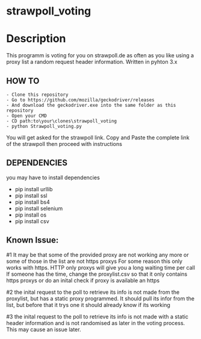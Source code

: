 # strawpoll_voting

# Description
This programm is voting for you on strawpoll.de as often as you like using a proxy list a random request header information.
Written in pyhton 3.x


## HOW TO
```
- Clone this repository
- Go to https://github.com/mozilla/geckodriver/releases
- And download the geckodriver.exe into the same folder as this repository
- Open your CMD
- CD path:to\your\clones\strawpoll_voting
- python Strawpoll_voting.py
```

You will get asked for the strawpoll link.
Copy and Paste the complete link of the strawpoll then proceed with instructions

## DEPENDENCIES

you may have to install dependencies

- pip install urllib
- pip install ssl
- pip install bs4
- pip install selenium
- pip install os
- pip install csv

## Known Issue:

#1
It may be that some of the provided proxy are not working any more or some of those in the list are not https proxys
For some reason this only works with https. HTTP only proxys will give you a long waiting time per call
If someone has the time, change the proxylist.csv so that it only contains https proxys or do an inital check if proxy is available an https

#2
the inital request to the poll to retrieve its info is not made from the proxylist, but has a static proxy programmed.
It should pull its infor from the list, but before that it trys one it should already know if its working

#3
the inital request to the poll to retrieve its info is not made with a static header information and is not randomised as later
in the voting process. This may cause an issue later.
